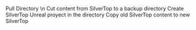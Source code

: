 Pull Directory \n
Cut content from SilverTop to a backup directory
Create SilverTop Unreal proyect in the directory
Copy old SilverTop content to new SilverTop
